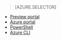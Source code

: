 > [AZURE.SELECTOR]
- [Preview portal](virtual-networks-create-vnet-classic-pportal.md)
- [Azure portal](virtual-networks-create-vnet-classic-portal.md)
- [PowerShell](virtual-networks-create-vnet-classic-netcfg-ps.md)
- [Azure CLI](virtual-networks-create-vnet-classic-cli.md)

